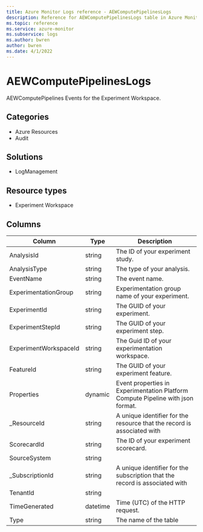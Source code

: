 ```yaml
---
title: Azure Monitor Logs reference - AEWComputePipelinesLogs
description: Reference for AEWComputePipelinesLogs table in Azure Monitor Logs.
ms.topic: reference
ms.service: azure-monitor
ms.subservice: logs
ms.author: bwren
author: bwren
ms.date: 4/1/2022
---
```


# AEWComputePipelinesLogs

 AEWComputePipelines Events for the Experiment Workspace.

## Categories

- Azure Resources
- Audit
## Solutions

- LogManagement
## Resource types

- Experiment Workspace




## Columns

| Column | Type | Description |
| --- | --- | --- |
| AnalysisId | string | The ID of your experiment study. |
| AnalysisType | string | The type of your analysis. |
| EventName | string | The event name. |
| ExperimentationGroup | string | Experimentation group name of your experiment. |
| ExperimentId | string | The GUID of your experiment. |
| ExperimentStepId | string | The GUID of your experiment step. |
| ExperimentWorkspaceId | string | The Guid ID of your experimentation workspace. |
| FeatureId | string | The GUID of your experiment feature. |
| Properties | dynamic | Event properties in Experimentation Platform Compute Pipeline with json format. |
| _ResourceId | string | A unique identifier for the resource that the record is associated with |
| ScorecardId | string | The ID of your experiment scorecard. |
| SourceSystem | string |  |
| _SubscriptionId | string | A unique identifier for the subscription that the record is associated with |
| TenantId | string |  |
| TimeGenerated | datetime | Time (UTC) of the HTTP request. |
| Type | string | The name of the table |
